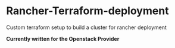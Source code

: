 # Rancher-Terraform-deployment

Custom terraform setup to build a cluster for rancher deployment

**Currently written for the Openstack Provider**